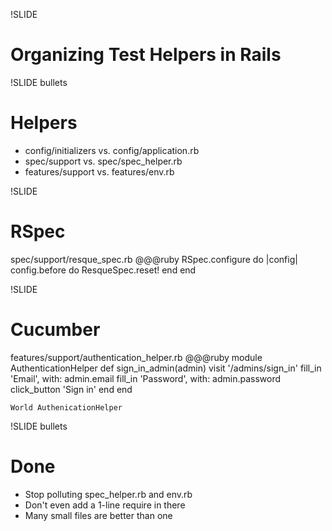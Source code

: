 !SLIDE 
# Organizing Test Helpers in Rails #

!SLIDE bullets
# Helpers #

* config/initializers vs. config/application.rb
* spec/support vs. spec/spec_helper.rb
* features/support vs. features/env.rb

!SLIDE
# RSpec
spec/support/resque_spec.rb
    @@@ruby
    RSpec.configure do |config|
      config.before do
        ResqueSpec.reset!
      end
    end

!SLIDE
# Cucumber
features/support/authentication_helper.rb
    @@@ruby
    module AuthenticationHelper
      def sign_in_admin(admin)
        visit '/admins/sign_in'
        fill_in 'Email', with: admin.email
        fill_in 'Password', with: admin.password
        click_button 'Sign in'
      end
    end

    World AuthenicationHelper

!SLIDE bullets
# Done #
* Stop polluting spec_helper.rb and env.rb
* Don't even add a 1-line require in there
* Many small files are better than one
